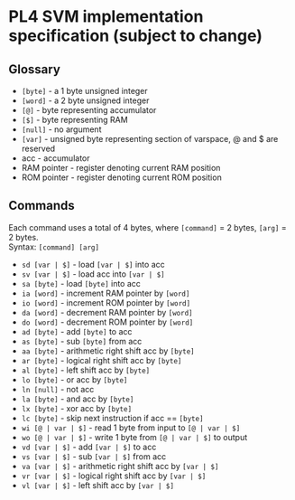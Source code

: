 # PL4 SVM implementation specification (subject to change)

## Glossary

- `[byte]` - a 1 byte unsigned integer
- `[word]` - a 2 byte unsigned integer
- `[@]` - byte representing accumulator
- `[$]` - byte representing RAM
- `[null]` - no argument
- `[var]` - unsigned byte representing section of varspace, @ and $ are reserved
- acc - accumulator
- RAM pointer - register denoting current RAM position
- ROM pointer - register denoting current ROM position

## Commands

Each command uses a total of 4 bytes, where `[command]` = 2 bytes, `[arg]` = 2 bytes.    
Syntax: `[command] [arg]`
- `sd [var | $]` - load `[var | $]` into acc
- `sv [var | $]` - load acc into `[var | $]`
- `sa [byte]` - load `[byte]` into acc
- `ia [word]` - increment RAM pointer by `[word]`
- `io [word]` - increment ROM pointer by `[word]`
- `da [word]` - decrement RAM pointer by `[word]`
- `do [word]` - decrement ROM pointer by `[word]`
- `ad [byte]` - add `[byte]` to acc
- `as [byte]` - sub `[byte]` from acc
- `aa [byte]` - arithmetic right shift acc by `[byte]`
- `ar [byte]` - logical right shift acc by `[byte]`
- `al [byte]` - left shift acc by `[byte]`
- `lo [byte]` - or acc by `[byte]`
- `ln [null]` - not acc
- `la [byte]` - and acc by `[byte]`
- `lx [byte]` - xor acc by `[byte]`
- `lc [byte]` - skip next instruction if acc == `[byte]`
- `wi [@ | var | $]` - read 1 byte from input to `[@ | var | $]`
- `wo [@ | var | $]` - write 1 byte from `[@ | var | $]` to output
- `vd [var | $]` - add `[var | $]` to acc
- `vs [var | $]` - sub `[var | $]` from acc
- `va [var | $]` - arithmetic right shift acc by `[var | $]`
- `vr [var | $]` - logical right shift acc by `[var | $]`
- `vl [var | $]` - left shift acc by `[var | $]`